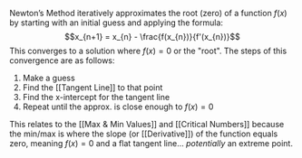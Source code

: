 Newton’s Method iteratively approximates the root (zero) of a function $f(x)$ by starting with an initial guess and applying the formula: $$x_{n+1} = x_{n} - \frac{f(x_{n})}{f'(x_{n})}$$
This converges to a solution where $f(x) = 0$ or the "root". The steps of this convergence are as follows:
1. Make a guess
2. Find the [[Tangent Line]] to that point
3. Find the x-intercept for the tangent line
4. Repeat until the approx. is close enough to $f(x) = 0$

This relates to the [[Max & Min Values]] and [[Critical Numbers]] because the min/max is where the slope (or [[Derivative]]) of the function equals zero, meaning $f(x)=0$ and a flat tangent line... *potentially* an extreme point.